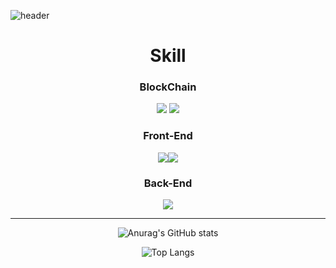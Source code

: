 ![header](https://capsule-render.vercel.app/api?type=waving&color=auto&height=300&section=header&text=jimin's%20github&fontSize=90)
<div align="center">
  
<h1 align="center">Skill</h1>

<h3>BlockChain</h3>
<img src="https://img.shields.io/badge/Solidity-363636?style=for-the-badge&logo=Solidity&logoColor=white">&nbsp;<img src="https://img.shields.io/badge/Web3.js-F16822?style=for-the-badge&logo=Web3.js&logoColor=white">
<h3>Front-End</h3>
<img src="https://img.shields.io/badge/JavaScript-F7DF1E?style=for-the-badge&logo=JavaScript&logoColor=white"><img src="https://img.shields.io/badge/React-61DAFB?style=for-the-badge&logo=React&logoColor=white">
<h3>Back-End</h3>
<img src="https://img.shields.io/badge/Node.js-339933?style=for-the-badge&logo=Node.js&logoColor=white">

***

![Anurag's GitHub stats](https://github-readme-stats.vercel.app/api?username=beljm&show_icons=true&theme=radical)  

![Top Langs](https://github-readme-stats.vercel.app/api/top-langs/?username=beljm&layout=compact&theme=radical)  
  
</div>
